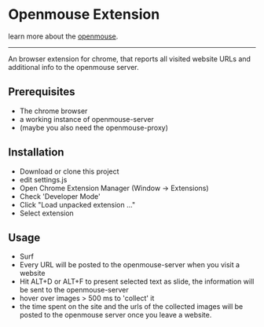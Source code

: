 # Openmouse Extension

learn more about the [openmouse]('https://github.com/rockitbaby/openmouse').

---

An browser extension for chrome, that reports all visited website URLs and additional info to the openmouse server.

## Prerequisites

- The chrome browser
- a working instance of openmouse-server
- (maybe you also need the openmouse-proxy)

## Installation

- Download or clone this project
- edit settings.js
- Open Chrome Extension Manager (Window -> Extensions)
- Check 'Developer Mode'
- Click "Load unpacked extension ..."
- Select extension

## Usage

- Surf
- Every URL will be posted to the openmouse-server when you visit a website
- Hit ALT+D or ALT+F to present selected text as slide, the information will be sent to the openmouse-server
- hover over images > 500 ms to 'collect' it
- the time spent on the site and the urls of the collected images will be posted to the openmouse server once you leave a website.